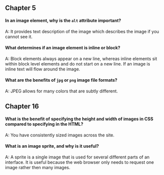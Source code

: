 ## Chapter 5

#### In an image element, why is the `alt` attribute important?
A: It provides text description of the image which describes the image if you cannot see it.

#### What determines if an image element is inline or block?
A: Block elements always appear on a new line, whereas inline elements sit within block level elements and do not start on a new line. If an image is inline text will flow around the image.

#### What are the benefits of `jpg` or `png` image file formats?
A: JPEG allows for many colors that are subtly different.

## Chapter 16

#### What is the benefit of specifying the height and width of images in CSS compared to specifying in the HTML?
A: You have consistently sized images across the site.

#### What is an image sprite, and why is it useful?  
A: A sprite is a single image that is used for several different parts of an interface. It is useful because the web browser only needs to request one image rather then many images.
